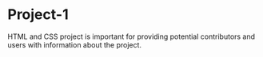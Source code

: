 # Project-1
 HTML and CSS project is important for providing potential contributors and users with information about the project.
